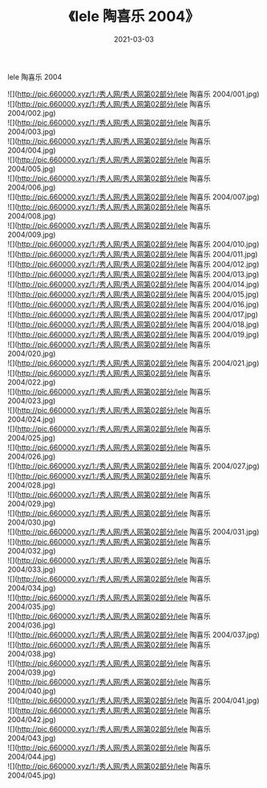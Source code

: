 ﻿---
layout: post
title:  《lele 陶喜乐 2004》
date:   2021-03-03
img: http://pic.660000.xyz/1:/秀人网/秀人网第02部分/lele 陶喜乐 2004/000.jpg
categories: [美女, 清纯, 唯美]
---

lele 陶喜乐 2004

  ![](http://pic.660000.xyz/1:/秀人网/秀人网第02部分/lele 陶喜乐 2004/001.jpg) <br> ![](http://pic.660000.xyz/1:/秀人网/秀人网第02部分/lele 陶喜乐 2004/002.jpg) <br> ![](http://pic.660000.xyz/1:/秀人网/秀人网第02部分/lele 陶喜乐 2004/003.jpg) <br> ![](http://pic.660000.xyz/1:/秀人网/秀人网第02部分/lele 陶喜乐 2004/004.jpg) <br> ![](http://pic.660000.xyz/1:/秀人网/秀人网第02部分/lele 陶喜乐 2004/005.jpg) <br> ![](http://pic.660000.xyz/1:/秀人网/秀人网第02部分/lele 陶喜乐 2004/006.jpg) <br> ![](http://pic.660000.xyz/1:/秀人网/秀人网第02部分/lele 陶喜乐 2004/007.jpg) <br> ![](http://pic.660000.xyz/1:/秀人网/秀人网第02部分/lele 陶喜乐 2004/008.jpg) <br> ![](http://pic.660000.xyz/1:/秀人网/秀人网第02部分/lele 陶喜乐 2004/009.jpg) <br> ![](http://pic.660000.xyz/1:/秀人网/秀人网第02部分/lele 陶喜乐 2004/010.jpg) <br> ![](http://pic.660000.xyz/1:/秀人网/秀人网第02部分/lele 陶喜乐 2004/011.jpg) <br> ![](http://pic.660000.xyz/1:/秀人网/秀人网第02部分/lele 陶喜乐 2004/012.jpg) <br> ![](http://pic.660000.xyz/1:/秀人网/秀人网第02部分/lele 陶喜乐 2004/013.jpg) <br> ![](http://pic.660000.xyz/1:/秀人网/秀人网第02部分/lele 陶喜乐 2004/014.jpg) <br> ![](http://pic.660000.xyz/1:/秀人网/秀人网第02部分/lele 陶喜乐 2004/015.jpg) <br> ![](http://pic.660000.xyz/1:/秀人网/秀人网第02部分/lele 陶喜乐 2004/016.jpg) <br> ![](http://pic.660000.xyz/1:/秀人网/秀人网第02部分/lele 陶喜乐 2004/017.jpg) <br> ![](http://pic.660000.xyz/1:/秀人网/秀人网第02部分/lele 陶喜乐 2004/018.jpg) <br> ![](http://pic.660000.xyz/1:/秀人网/秀人网第02部分/lele 陶喜乐 2004/019.jpg) <br> ![](http://pic.660000.xyz/1:/秀人网/秀人网第02部分/lele 陶喜乐 2004/020.jpg) <br> ![](http://pic.660000.xyz/1:/秀人网/秀人网第02部分/lele 陶喜乐 2004/021.jpg) <br> ![](http://pic.660000.xyz/1:/秀人网/秀人网第02部分/lele 陶喜乐 2004/022.jpg) <br> ![](http://pic.660000.xyz/1:/秀人网/秀人网第02部分/lele 陶喜乐 2004/023.jpg) <br> ![](http://pic.660000.xyz/1:/秀人网/秀人网第02部分/lele 陶喜乐 2004/024.jpg) <br> ![](http://pic.660000.xyz/1:/秀人网/秀人网第02部分/lele 陶喜乐 2004/025.jpg) <br> ![](http://pic.660000.xyz/1:/秀人网/秀人网第02部分/lele 陶喜乐 2004/026.jpg) <br> ![](http://pic.660000.xyz/1:/秀人网/秀人网第02部分/lele 陶喜乐 2004/027.jpg) <br> ![](http://pic.660000.xyz/1:/秀人网/秀人网第02部分/lele 陶喜乐 2004/028.jpg) <br> ![](http://pic.660000.xyz/1:/秀人网/秀人网第02部分/lele 陶喜乐 2004/029.jpg) <br> ![](http://pic.660000.xyz/1:/秀人网/秀人网第02部分/lele 陶喜乐 2004/030.jpg) <br> ![](http://pic.660000.xyz/1:/秀人网/秀人网第02部分/lele 陶喜乐 2004/031.jpg) <br> ![](http://pic.660000.xyz/1:/秀人网/秀人网第02部分/lele 陶喜乐 2004/032.jpg) <br> ![](http://pic.660000.xyz/1:/秀人网/秀人网第02部分/lele 陶喜乐 2004/033.jpg) <br> ![](http://pic.660000.xyz/1:/秀人网/秀人网第02部分/lele 陶喜乐 2004/034.jpg) <br> ![](http://pic.660000.xyz/1:/秀人网/秀人网第02部分/lele 陶喜乐 2004/035.jpg) <br> ![](http://pic.660000.xyz/1:/秀人网/秀人网第02部分/lele 陶喜乐 2004/036.jpg) <br> ![](http://pic.660000.xyz/1:/秀人网/秀人网第02部分/lele 陶喜乐 2004/037.jpg) <br> ![](http://pic.660000.xyz/1:/秀人网/秀人网第02部分/lele 陶喜乐 2004/038.jpg) <br> ![](http://pic.660000.xyz/1:/秀人网/秀人网第02部分/lele 陶喜乐 2004/039.jpg) <br> ![](http://pic.660000.xyz/1:/秀人网/秀人网第02部分/lele 陶喜乐 2004/040.jpg) <br> ![](http://pic.660000.xyz/1:/秀人网/秀人网第02部分/lele 陶喜乐 2004/041.jpg) <br> ![](http://pic.660000.xyz/1:/秀人网/秀人网第02部分/lele 陶喜乐 2004/042.jpg) <br> ![](http://pic.660000.xyz/1:/秀人网/秀人网第02部分/lele 陶喜乐 2004/043.jpg) <br> ![](http://pic.660000.xyz/1:/秀人网/秀人网第02部分/lele 陶喜乐 2004/044.jpg) <br> ![](http://pic.660000.xyz/1:/秀人网/秀人网第02部分/lele 陶喜乐 2004/045.jpg) <br>